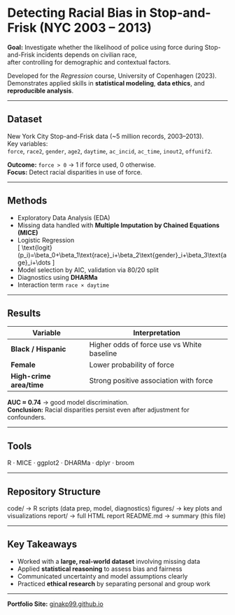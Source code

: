 # Detecting Racial Bias in Stop-and-Frisk (NYC 2003 – 2013)

**Goal:** Investigate whether the likelihood of police using force during Stop-and-Frisk incidents depends on civilian race,  
after controlling for demographic and contextual factors.

Developed for the *Regression* course, University of Copenhagen (2023).  
Demonstrates applied skills in **statistical modeling**, **data ethics**, and **reproducible analysis**.

---

## Dataset
New York City Stop-and-Frisk data (~5 million records, 2003–2013).  
Key variables:  
`force`, `race2`, `gender`, `age2`, `daytime`, `ac_incid`, `ac_time`, `inout2`, `offunif2`.

**Outcome:** `force > 0` → 1 if force used, 0 otherwise.  
**Focus:** Detect racial disparities in use of force.

---

## Methods
- Exploratory Data Analysis (EDA)
- Missing data handled with **Multiple Imputation by Chained Equations (MICE)**
- Logistic Regression  
  \[
  \text{logit}(p_i)=\beta_0+\beta_1\text{race}_i+\beta_2\text{gender}_i+\beta_3\text{age}_i+\dots
  \]
- Model selection by AIC, validation via 80/20 split  
- Diagnostics using **DHARMa**  
- Interaction term `race × daytime`

---

## Results
| Variable | Interpretation |
|-----------|----------------|
| **Black / Hispanic** | Higher odds of force use vs White baseline |
| **Female** | Lower probability of force |
| **High-crime area/time** | Strong positive association with force |

**AUC ≈ 0.74** → good model discrimination.  
**Conclusion:** Racial disparities persist even after adjustment for confounders.

---

## Tools
R · MICE · ggplot2 · DHARMa · dplyr · broom

---

## Repository Structure
code/ → R scripts (data prep, model, diagnostics)
figures/ → key plots and visualizations
report/ → full HTML report
README.md → summary (this file)


---

## Key Takeaways
- Worked with a **large, real-world dataset** involving missing data  
- Applied **statistical reasoning** to assess bias and fairness  
- Communicated uncertainty and model assumptions clearly  
- Practiced **ethical research** by separating personal and group work

---


**Portfolio Site:** [ginakp99.github.io](https://ginakp99.github.io)

